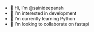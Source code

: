 - 👋 Hi, I’m @sainideepansh
- 👀 I’m interested in development
- 🌱 I’m currently learning Python
- 💞️ I’m looking to collaborate on fastapi


<!---
sainideepansh/sainideepansh is a ✨ special ✨ repository because its `README.md` (this file) appears on your GitHub profile.
You can click the Preview link to take a look at your changes.
--->
